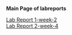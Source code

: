**Main Page of labreports**  

[Lab Report 1-week-2](https://magikarp620.github.io/cse15l-lab0reports/lab-report-1-week-2.html)  
[Lab Report 2-week-4](https://magikarp620.github.io/cse15l-lab0reports/lab-report-2-week-4.html)


